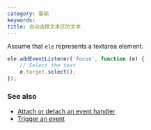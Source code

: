```yaml
---
category: 基础
keywords:
title: 自动选择文本区的文本
---
```


Assume that `ele` represents a textarea element.

```js
ele.addEventListener('focus', function (e) {
    // Select the text
    e.target.select();
});
```

### See also

-   [Attach or detach an event handler](/attach-or-detach-an-event-handler)
-   [Trigger an event](/trigger-an-event)
